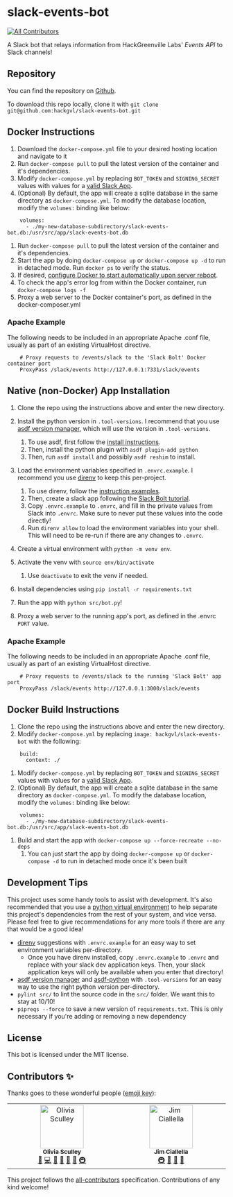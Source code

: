 # slack-events-bot
<!-- ALL-CONTRIBUTORS-BADGE:START - Do not remove or modify this section -->
[![All Contributors](https://img.shields.io/badge/all_contributors-2-orange.svg?style=flat-square)](#contributors-)
<!-- ALL-CONTRIBUTORS-BADGE:END -->

A Slack bot that relays information from HackGreenville Labs' _Events API_ to
Slack channels!

## Repository

You can find the repository on
[Github](https://github.com/hackgvl/slack-events-bot).

To download this repo locally, clone it with `git clone
git@github.com:hackgvl/slack-events-bot.git`

## Docker Instructions

1. Download the `docker-compose.yml` file to your desired hosting location and
   navigate to it
1. Run `docker-compose pull` to pull the latest version of the container and
   it's dependencies.
1. Modify `docker-compose.yml` by replacing `BOT_TOKEN` and `SIGNING_SECRET`
   values with values for a [valid Slack App](https://api.slack.com/apps).
1. (Optional) By default, the app will create a sqlite database in the same
   directory as `docker-compose.yml`. To modify the database location, modify
   the `volumes:` binding like below:
```
    volumes:
      - ./my-new-database-subdirectory/slack-events-bot.db:/usr/src/app/slack-events-bot.db
```
1. Run `docker-compose pull` to pull the latest version of the container and
   it's dependencies.
1. Start the app by doing `docker-compose up` or `docker-compose up -d` to run in
   detached mode.  Run `docker ps` to verify the status.
1. If desired, [configure Docker to start automatically upon server reboot](https://docs.docker.com/engine/install/linux-postinstall/#configure-docker-to-start-on-boot-with-systemd).
1. To check the app's error log from within the Docker container, run `docker-compose logs -f`
1. Proxy a web server to the Docker container's port, as defined in the docker-composer.yml

### Apache Example
The following needs to be included in an appropriate Apache .conf file, usually as part of an existing VirtualHost directive.

```
    # Proxy requests to /events/slack to the 'Slack Bolt' Docker container port
    ProxyPass /slack/events http://127.0.0.1:7331/slack/events
```

## Native (non-Docker) App Installation

1. Clone the repo using the instructions above and enter the new directory.
1. Install the python version in `.tool-versions`. I recommend that you use
   [asdf version manager](https://asdf-vm.com/), which will use the version in
   `.tool-versions`.
    1. To use asdf, first follow the [install
     instructions](https://asdf-vm.com/guide/getting-started.html#_1-install-dependencies).
    1. Then, install the python plugin with `asdf plugin-add python`
    1. Then, run `asdf install` and possibly `asdf reshim` to install.
1. Load the environment variables specified in `.envrc.example`. I recommend you
   use [direnv](https://direnv.net/) to keep this per-project.
    1. To use direnv, follow the [instruction
       examples](https://direnv.net/docs/installation.html).
    1. Then, create a slack app following the [Slack Bolt
       tutorial](https://slack.dev/bolt-python/tutorial/getting-started#create-an-app).
    1. Copy `.envrc.example` to `.envrc`, and fill in the private values from
       Slack into `.envrc`. Make sure to never put these values into the code
       directly!
    1. Run `direnv allow` to load the environment variables into your shell.
       This will need to be re-run if there are any changes to `.envrc`.
1. Create a virtual environment with `python -m venv env`.
1. Activate the venv with `source env/bin/activate`
    1. Use `deactivate` to exit the venv if needed.
1. Install dependencies using `pip install -r requirements.txt`
1. Run the app with `python src/bot.py`!

1. Proxy a web server to the running app's port, as defined in the .envrc `PORT` value.

### Apache Example
The following needs to be included in an appropriate Apache .conf file, usually as part of an existing VirtualHost directive.

```
    # Proxy requests to /events/slack to the running 'Slack Bolt' app port
    ProxyPass /slack/events http://127.0.0.1:3000/slack/events
```

## Docker Build Instructions

1. Clone the repo using the instructions above and enter the new directory.
1. Modify `docker-compose.yml` by replacing `image: hackgvl/slack-events-bot` with the
   following:
```
    build:
      context: ./
```
1. Modify `docker-compose.yml` by replacing `BOT_TOKEN` and `SIGNING_SECRET`
   values with values for a [valid Slack App](https://api.slack.com/apps).
1. (Optional) By default, the app will create a sqlite database in the same
   directory as `docker-compose.yml`. To modify the database location, modify
   the `volumes:` binding like below:
```
    volumes:
      - ./my-new-database-subdirectory/slack-events-bot.db:/usr/src/app/slack-events-bot.db
```
1. Build and start the app with `docker-compose up --force-recreate --no-deps`
    1. You can just start the app by doing `docker-compose up` or
       `docker-compose -d` to run in detached mode once it's been built

## Development Tips

This project uses some handy tools to assist with development. It's also
recommended that you use a [python virtual
environment](https://docs.python.org/3/library/venv.html) to help separate this
project's dependencies from the rest of your system, and vice versa. Please feel
free to give recommendations for any more tools if there are any that would be a
good idea!

- [direnv](https://direnv.net/) suggestions with `.envrc.example` for an easy
  way to set environment variables per-directory.
  - Once you have direnv installed, copy `.envrc.example` to `.envrc` and
    replace with your slack dev application keys. Then, your slack application
    keys will only be available when you enter that directory!
- [asdf version manager](https://asdf-vm.com/) and
  [asdf-python](https://github.com/asdf-community/asdf-python) with
  `.tool-versions` for an easy way to use the right python version
  per-directory.
- `pylint src/` to lint the source code in the `src/` folder. We want this to
  stay at 10/10!
- `pipreqs --force` to save a new version of `requirements.txt`. This is only
  necessary if you're adding or removing a new dependency

## License

This bot is licensed under the MIT license.

## Contributors ✨

Thanks goes to these wonderful people ([emoji key](https://allcontributors.org/docs/en/emoji-key)):

<!-- ALL-CONTRIBUTORS-LIST:START - Do not remove or modify this section -->
<!-- prettier-ignore-start -->
<!-- markdownlint-disable -->
<table>
  <tbody>
    <tr>
      <td align="center" valign="top" width="14.28%"><a href="https://olivia.sculley.dev"><img src="https://avatars.githubusercontent.com/u/88074048?v=4?s=100" width="100px;" alt="Olivia Sculley"/><br /><sub><b>Olivia Sculley</b></sub></a><br /><a href="#ideas-oliviasculley" title="Ideas, Planning, & Feedback">🤔</a> <a href="https://github.com/hackgvl/slack-events-bot/commits?author=oliviasculley" title="Code">💻</a> <a href="https://github.com/hackgvl/slack-events-bot/issues?q=author%3Aoliviasculley" title="Bug reports">🐛</a> <a href="#question-oliviasculley" title="Answering Questions">💬</a> <a href="https://github.com/hackgvl/slack-events-bot/commits?author=oliviasculley" title="Documentation">📖</a> <a href="#maintenance-oliviasculley" title="Maintenance">🚧</a> <a href="#infra-oliviasculley" title="Infrastructure (Hosting, Build-Tools, etc)">🚇</a></td>
      <td align="center" valign="top" width="14.28%"><a href="https://github.com/allella"><img src="https://avatars.githubusercontent.com/u/1777776?v=4?s=100" width="100px;" alt="Jim Ciallella"/><br /><sub><b>Jim Ciallella</b></sub></a><br /><a href="#infra-allella" title="Infrastructure (Hosting, Build-Tools, etc)">🚇</a> <a href="#maintenance-allella" title="Maintenance">🚧</a> <a href="#projectManagement-allella" title="Project Management">📆</a> <a href="https://github.com/hackgvl/slack-events-bot/commits?author=allella" title="Documentation">📖</a></td>
    </tr>
  </tbody>
</table>

<!-- markdownlint-restore -->
<!-- prettier-ignore-end -->

<!-- ALL-CONTRIBUTORS-LIST:END -->

This project follows the [all-contributors](https://github.com/all-contributors/all-contributors) specification. Contributions of any kind welcome!